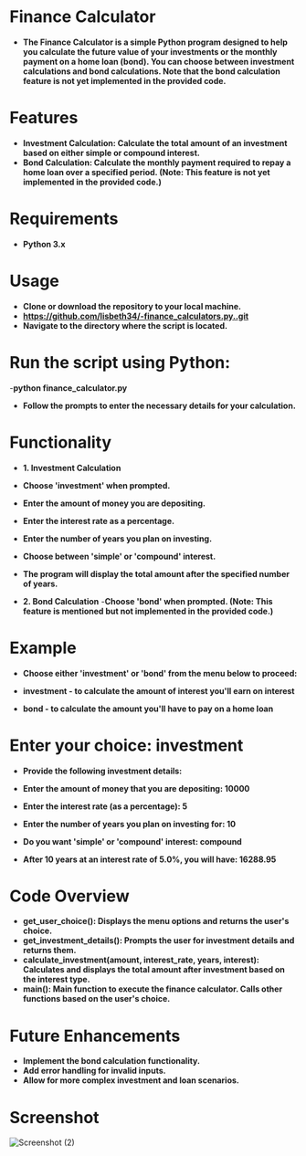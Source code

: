 # Finance Calculator

- **The Finance Calculator is a simple Python program designed to help you calculate the future value of your investments or the monthly payment on a home loan (bond). You can choose between investment calculations and bond calculations. Note that the bond calculation feature is not yet implemented in the provided code.**

# Features

- **Investment Calculation: Calculate the total amount of an investment based on either simple or compound interest.**
- **Bond Calculation: Calculate the monthly payment required to repay a home loan over a specified period. (Note: This feature is not yet implemented in the provided code.)**
  
# Requirements

- **Python 3.x**

# Usage

- **Clone or download the repository to your local machine.**
- **https://github.com/lisbeth34/-finance_calculators.py..git**
- **Navigate to the directory where the script is located.**
  
 # Run the script using Python:
-**python finance_calculator.py**
- **Follow the prompts to enter the necessary details for your calculation.**

# Functionality

 - **1. Investment Calculation**
- **Choose 'investment' when prompted.**
- **Enter the amount of money you are depositing.**
- **Enter the interest rate as a percentage.**
- **Enter the number of years you plan on investing.**
- **Choose between 'simple' or 'compound' interest.**
- **The program will display the total amount after the specified number of years.**
  
- **2. Bond Calculation**
-**Choose 'bond' when prompted. (Note: This feature is mentioned but not implemented in the provided code.)**
  
# Example

- **Choose either 'investment' or 'bond' from the menu below to proceed:**

- **investment   - to calculate the amount of interest you'll earn on interest**
- **bond         - to calculate the amount you'll have to pay on a home loan**

# Enter your choice: investment

- **Provide the following investment details:**
- **Enter the amount of money that you are depositing: 10000**
- **Enter the interest rate (as a percentage): 5**
- **Enter the number of years you plan on investing for: 10**
- **Do you want 'simple' or 'compound' interest: compound**

- **After 10 years at an interest rate of 5.0%, you will have: 16288.95**
  
# Code Overview

- **get_user_choice(): Displays the menu options and returns the user's choice.**
- **get_investment_details(): Prompts the user for investment details and returns them.**
- **calculate_investment(amount, interest_rate, years, interest): Calculates and displays the total amount after investment based on the interest type.**
- **main(): Main function to execute the finance calculator. Calls other functions based on the user's choice.**
  
# Future Enhancements

- **Implement the bond calculation functionality.**
- **Add error handling for invalid inputs.**
- **Allow for more complex investment and loan scenarios.**

# Screenshot
![Screenshot (2)](https://github.com/lisbeth34/-finance_calculators.py./assets/131878280/7deab349-2892-47c4-8957-48b8ced5325e)



